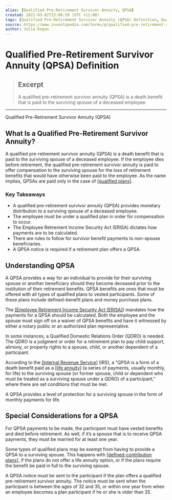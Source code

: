```yaml
---
alias: [Qualified Pre-Retirement Survivor Annuity, QPSA]
created: 2021-03-02T23:00:59 (UTC +11:00)
tags: [Qualified Pre-Retirement Survivor Annuity (QPSA) Definition, Qualified Pre-Retirement Survivor Annuity (QPSA)]
source: https://www.investopedia.com/terms/q/qualified-pre-retirement-survivor-annuity.asp
author: Julia Kagan
---
```


# Qualified Pre-Retirement Survivor Annuity (QPSA) Definition

> ## Excerpt
> A qualified pre-retirement survivor annuity (QPSA) is a death benefit that is paid to the surviving spouse of a deceased employee.

---

Qualified Pre-Retirement Survivor Annuity (QPSA)
## What Is a Qualified Pre-Retirement Survivor Annuity?

A qualified pre-retirement survivor annuity (QPSA) is a death benefit that is paid to the surviving spouse of a deceased employee. If the employee dies before retirement, the qualified pre-retirement survivor annuity is paid to offer compensation to the surviving spouse for the loss of retirement benefits that would have otherwise been paid to the employee. As the name implies, QPSAs are paid only in the case of [[qualified plans]](https://www.investopedia.com/terms/q/qrp.asp).

### Key Takeaways

-   A qualified pre-retirement survivor annuity (QPSA) provides monetary distribution to a surviving spouse of a deceased employee. 
-   The employee must be under a qualified plan in order for compensation to occur.
-   The Employee Retirement Income Security Act (ERISA) dictates how payments are to be calculated.
-   There are rules to follow for survivor benefit payments to non-spouse beneficiaries.
-   A QPSA notice is required if a retirement plan offers a QPSA.

## Understanding QPSA

A QPSA provides a way for an individual to provide for their surviving spouse or another beneficiary should they become deceased prior to the institution of their retirement benefits. QPSA benefits are ones that must be offered with all types of qualified plans to vested participants. Some of these plans include defined-benefit plans and money purchase plans. 

The [[Employee Retirement Income Security Act (ERISA]](https://www.investopedia.com/terms/e/erisa.asp)) mandates how the payments for a QPSA should be calculated. Both the employee and the spouse must sign off on a waiver of QPSA benefits and have it witnessed by either a notary public or an authorized plan representative.

In some instances, a Qualified Domestic Relations Order (QDRO) is needed. The QDRO is a judgment or order for a retirement plan to pay child support, alimony, or property rights to a spouse, child, or another dependent of a participant.

According to the [[Internal Revenue Service]](https://www.investopedia.com/terms/i/irs.asp) (IRS), a "QPSA is a form of a death benefit paid as a [[life annuity]](https://www.investopedia.com/terms/l/lifeannuity.asp) (a series of payments, usually monthly, for life) to the surviving spouse (or former spouse, child or dependent who must be treated as a surviving spouse under a QDRO) of a participant,” where there are set conditions that must be met. 

A QPSA provides a level of protection for a surviving spouse in the form of monthly payments for life.

## Special Considerations for a QPSA

For QPSA payments to be made, the participant must have vested benefits and died before retirement. As well, if it’s a spouse that is to receive QPSA payments, they must be married for at least one year.

Some types of qualified plans may be exempt from having to provide a QPSA to a surviving spouse. This happens with [[defined-contribution plans]](https://www.investopedia.com/terms/d/definedcontributionplan.asp), if the plans do not offer a life annuity option, or if the plans require the benefit be paid in full to the surviving spouse.

A QPSA notice must be sent to the participant if the plan offers a qualified pre-retirement survivor annuity. The notice must be sent when the participant is between the ages of 32 and 35, or within one year from when an employee becomes a plan participant if he or she is older than 35.
